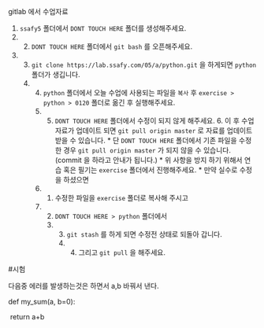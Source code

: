 gitlab 에서 수업자료   

1. `ssafy5` 폴더에서 `DONT TOUCH HERE` 폴더를 생성해주세요.  
2. 2. `DONT TOUCH HERE` 폴더에서 `git bash` 를 오픈해주세요.  
3. 3. `git clone https://lab.ssafy.com/05/a/python.git` 을 하게되면 `python`폴더가 생깁니다.  
   4. 4. `python` 폴더에서 오늘 수업에 사용되는 파일을 `복사` 후 `exercise > python > 0120` 폴더로 옮긴 후  실행해주세요.  
      5. 5. `DONT TOUCH HERE` 폴더에서 수정이 되지 않게 해주세요.  6. 이 후 수업 자료가 업데이트 되면 `git pull origin master` 로 자료를 업데이트 받을 수 있습니다.     * 단 `DONT TOUCH HERE` 폴더에서 기존 파일을 수정한 경우 `git pull origin master` 가 되지 않을 수 있습니다. (commit 을 하라고 안내가 됩니다.)     * 위 사항을 방지 하기 위해서 연습 혹은 필기는 `exercise` 폴더에서 진행해주세요.     * 만약 실수로 수정을 하셨으면         
      6.  1. 수정한 파일을 `exercise` 폴더로 복사해 주시고      
      7. 2. `DONT TOUCH HERE > python` 폴더에서        
         3. 3. `git stash` 를 하게 되면 수정전 상태로 되돌아 갑니다.      
            4.  4. 그리고 `git pull` 을 해주세요.

#시험

다음중 에러를 발생하는것은 하면서 a,b 바꿔서 낸다.



 def my_sum(a, b=0):

​    return a+b



